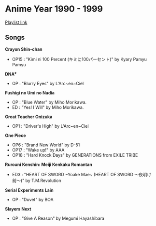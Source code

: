 # Anime Year 1990 - 1999

[Playlist link](https://open.spotify.com/user/fz230568w0ccmom2dg3zvxq1h/playlist/3wwteFRGNiBEDYYgKLZdQC?si=0ENthiLPT0KhGoCwrddCkQ)

## Songs

**Crayon Shin-chan**
* OP15 : "Kimi ni 100 Percent (キミに100パーセント)" by Kyary Pamyu Pamyu

**DNA²**
* OP : "Blurry Eyes" by L'Arc~en~Ciel

**Fushigi no Umi no Nadia**
* OP : "Blue Water" by Miho Morikawa.
* ED : "Yes! I Will" by Miho Morikawa.

**Great Teacher Onizuka**
* OP1 : "Driver's High" by L'Arc~en~Ciel

**One Piece**
* OP6 : "Brand New World" by D-51
* OP17 : "Wake up!" by AAA
* OP18 : "Hard Knock Days" by GENERATIONS from EXILE TRIBE

**Rurouni Kenshin: Meiji Kenkaku Romantan**
* ED3 : "HEART OF SWORD ~Yoake Mae~ (HEART OF SWORD 〜夜明け前〜)" by T.M.Revolution

**Serial Experiments Lain**
* OP : "Duvet" by BOA

**Slayers Next**
* OP : "Give A Reason" by Megumi Hayashibara


